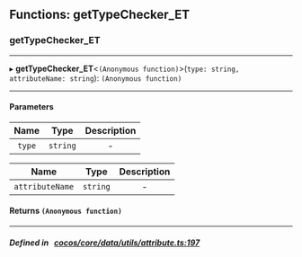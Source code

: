 ## Functions: getTypeChecker_ET

### getTypeChecker_ET


___
▸ **getTypeChecker_ET**<`(Anonymous function)`\>(`type: string, attributeName: string`): `(Anonymous function)`
___


#### Parameters

| Name | Type | Description |
| :------: | :------: | :------: |
| `type` | `string` | - |

| Name | Type | Description |
| :------: | :------: | :------: |
| `attributeName` | `string` | - |


#### Returns `(Anonymous function)` 
___


##### Defined in &nbsp;   [cocos/core/data/utils/attribute.ts:197](https://github.com/cocos-creator/engine/blob/c7bf6b8a9/cocos/core/data/utils/attribute.ts#L197)&nbsp;
